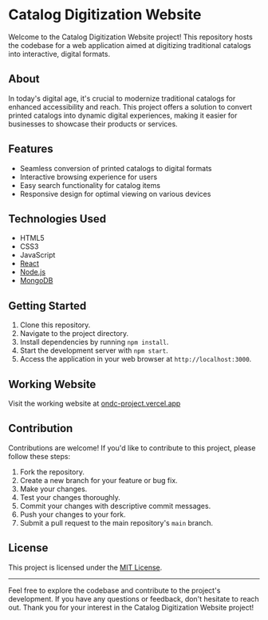 # Catalog Digitization Website

Welcome to the Catalog Digitization Website project! This repository hosts the codebase for a web application aimed at digitizing traditional catalogs into interactive, digital formats.

## About

In today's digital age, it's crucial to modernize traditional catalogs for enhanced accessibility and reach. This project offers a solution to convert printed catalogs into dynamic digital experiences, making it easier for businesses to showcase their products or services.

## Features

- Seamless conversion of printed catalogs to digital formats
- Interactive browsing experience for users
- Easy search functionality for catalog items
- Responsive design for optimal viewing on various devices

## Technologies Used

- HTML5
- CSS3
- JavaScript
- [React](https://reactjs.org/)
- [Node.js](https://nodejs.org/)
- [MongoDB](https://www.mongodb.com/)

## Getting Started

1. Clone this repository.
2. Navigate to the project directory.
3. Install dependencies by running `npm install`.
4. Start the development server with `npm start`.
5. Access the application in your web browser at `http://localhost:3000`.

## Working Website

Visit the working website at [ondc-project.vercel.app](https://ondc-project.vercel.app)


## Contribution

Contributions are welcome! If you'd like to contribute to this project, please follow these steps:

1. Fork the repository.
2. Create a new branch for your feature or bug fix.
3. Make your changes.
4. Test your changes thoroughly.
5. Commit your changes with descriptive commit messages.
6. Push your changes to your fork.
7. Submit a pull request to the main repository's `main` branch.

## License

This project is licensed under the [MIT License](LICENSE).

---

Feel free to explore the codebase and contribute to the project's development. If you have any questions or feedback, don't hesitate to reach out. Thank you for your interest in the Catalog Digitization Website project!
